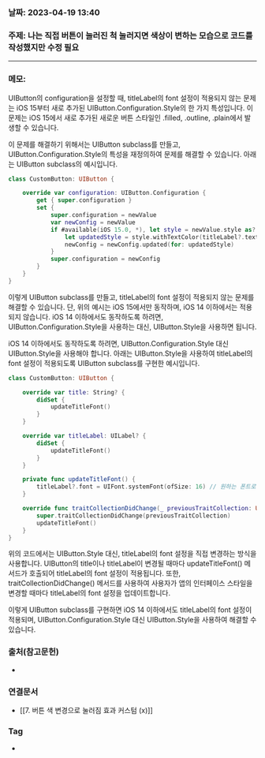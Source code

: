 ### 날짜: 2023-04-19 13:40

### 주제:  나는 직접 버튼이 눌러진 척 눌러지면 색상이 변하는 모습으로 코드를 작성했지만 수정 필요 
---
### 메모: 
UIButton의 configuration을 설정할 때, titleLabel의 font 설정이 적용되지 않는 문제는 iOS 15부터 새로 추가된 UIButton.Configuration.Style의 한 가지 특성입니다. 이 문제는 iOS 15에서 새로 추가된 새로운 버튼 스타일인 .filled, .outline, .plain에서 발생할 수 있습니다.

이 문제를 해결하기 위해서는 UIButton subclass를 만들고, UIButton.Configuration.Style의 특성을 재정의하여 문제를 해결할 수 있습니다. 아래는 UIButton subclass의 예시입니다.

```swift
class CustomButton: UIButton {

    override var configuration: UIButton.Configuration {
        get { super.configuration }
        set {
            super.configuration = newValue
            var newConfig = newValue
            if #available(iOS 15.0, *), let style = newValue.style as? UIButton.Configuration.ButtonStyle {
                let updatedStyle = style.withTextColor(titleLabel?.textColor ?? UIColor.label)
                newConfig = newConfig.updated(for: updatedStyle)
            }
            super.configuration = newConfig
        }
    }
}
```

이렇게 UIButton subclass를 만들고, titleLabel의 font 설정이 적용되지 않는 문제를 해결할 수 있습니다. 단, 위의 예시는 iOS 15에서만 동작하며, iOS 14 이하에서는 적용되지 않습니다. iOS 14 이하에서도 동작하도록 하려면, UIButton.Configuration.Style을 사용하는 대신, UIButton.Style을 사용하면 됩니다.

iOS 14 이하에서도 동작하도록 하려면, UIButton.Configuration.Style 대신 UIButton.Style을 사용해야 합니다. 아래는 UIButton.Style을 사용하여 titleLabel의 font 설정이 적용되도록 UIButton subclass를 구현한 예시입니다.

```swift
class CustomButton: UIButton {

    override var title: String? {
        didSet {
            updateTitleFont()
        }
    }

    override var titleLabel: UILabel? {
        didSet {
            updateTitleFont()
        }
    }

    private func updateTitleFont() {
        titleLabel?.font = UIFont.systemFont(ofSize: 16) // 원하는 폰트로 변경
    }

    override func traitCollectionDidChange(_ previousTraitCollection: UITraitCollection?) {
        super.traitCollectionDidChange(previousTraitCollection)
        updateTitleFont()
    }
}
```

위의 코드에서는 UIButton.Style 대신, titleLabel의 font 설정을 직접 변경하는 방식을 사용합니다. UIButton의 title이나 titleLabel이 변경될 때마다 updateTitleFont() 메서드가 호출되어 titleLabel의 font 설정이 적용됩니다. 또한, traitCollectionDidChange() 메서드를 사용하여 사용자가 앱의 인터페이스 스타일을 변경할 때마다 titleLabel의 font 설정을 업데이트합니다.

이렇게 UIButton subclass를 구현하면 iOS 14 이하에서도 titleLabel의 font 설정이 적용되며, UIButton.Configuration.Style 대신 UIButton.Style을 사용하여 해결할 수 있습니다.

### 출처(참고문헌) 
- 

### 연결문서 
- [[7. 버튼 색 변경으로 눌러짐 효과 커스텀 (x)]]

### Tag
- 